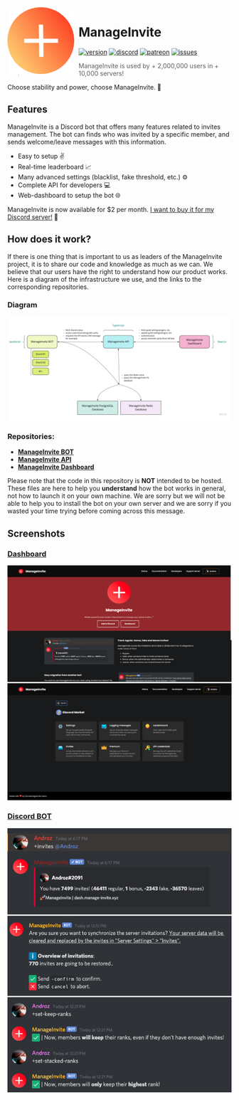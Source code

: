 <img width="150" height="150" style="float: left; margin: 0 10px 0 0;" alt="ManageInvite" src="./assets/logo.png">  

# ManageInvite
[![version](https://img.shields.io/github/package-json/v/Androz2091/ManageInvite?style=for-the-badge)](https://github.com/Androz2091/ManageInvite)
[![discord](https://img.shields.io/discord/638685268777500672?style=for-the-badge&color=7289DA&label=Discord)](https://discord.gg/v26Sqqs)
[![patreon](https://img.shields.io/endpoint.svg?url=https://shieldsio-patreon.herokuapp.com/Androz2091&style=for-the-badge)](https://patreon.com/Androz2091)
[![issues](https://img.shields.io/github/issues/Androz2091/ManageInvite?style=for-the-badge)](https://github.com/Androz2091/ManageInvite)

> ManageInvite is used by + 2,000,000 users in + 10,000 servers!

Choose stability and power, choose ManageInvite. 🚀

## Features

ManageInvite is a Discord bot that offers many features related to invites management. The bot can finds who was invited by a specific member, and sends welcome/leave messages with this information.

* Easy to setup ✌️
* Real-time leaderboard 📈
* Many advanced settings (blacklist, fake threshold, etc.) ⚙️
* Complete API for developers 💻
* Web-dashboard to setup the bot 🌐

ManageInvite is now available for $2 per month. [I want to buy it for my Discord server!](https://manage-invite.xyz) 👑

## How does it work?

If there is one thing that is important to us as leaders of the ManageInvite project, it is to share our code and knowledge as much as we can. We believe that our users have the right to understand how our product works. Here is a diagram of the infrastructure we use, and the links to the corresponding repositories. 

### Diagram

<img src="./assets/diagram.png" />

### Repositories:

* **[ManageInvite BOT](https://github.com/manage-invite/manage-invite-bot)**
* **[ManageInvite API](https://github.com/manage-invite/manage-invite-api)**
* **[ManageInvite Dashboard](https://github.com/manage-invite/manage-invite-dashboard)**

Please note that the code in this repository is **NOT** intended to be hosted. These files are here to help you **understand** how the bot works in general, not how to launch it on your own machine. We are sorry but we will not be able to help you to install the bot on your own server and we are sorry if you wasted your time trying before coming across this message.


## Screenshots

### [Dashboard](https://manage-invite.xyz)

<img src="./assets/dash-home.png" />
<img src="./assets/dash-settings.png" />

### [Discord BOT](https://manage-invite.xyz)

<img src="./assets/example-invites.png" />
<img src="./assets/example-sync.png" />
<img src="./assets/example-ranks-conf.png" />
